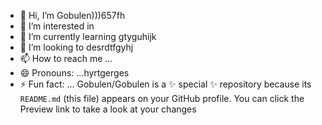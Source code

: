 - 👋 Hi, I’m Gobulen)))657fh
- 👀 I’m interested in 
- 🌱 I’m currently learning gtyguhijk
- 💞️ I’m looking to desrdtfgyhj
- 📫 How to reach me ...
- 😄 Pronouns: ...hyrtgerges
- ⚡ Fun fact: ...
Gobulen/Gobulen is a ✨ special ✨ repository because its `README.md` (this file) appears on your GitHub profile.
You can click the Preview link to take a look at your changes
